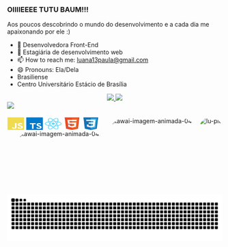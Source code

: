 ### OIIIIEEEE TUTU BAUM!!!
Aos poucos descobrindo o mundo do desenvolvimento e a cada dia me apaixonando por ele :)

- 🔭 Desenvolvedora Front-End
- 🌱 Estagiária de desenvolvimento web
- 📫 How to reach me: luana13paula@gmail.com
- 😄 Pronouns: Ela/Dela
- Brasiliense
- Centro Universitário Estácio de Brasília


<div align="center">
  <a href="https://github.com/Luana2002">
  <img height="150em" src="https://github-readme-stats.vercel.app/api?username=Luana2002&show_icons=true&theme=dark&include_all_commits=true&count_private=true"/>
  <img height="150em" src="https://github-readme-stats.vercel.app/api/top-langs/?username=Luana2002&layout=compact&langs_count=7&theme=dark"/>
</div>
 <div>
  <a href="https://www.linkedin.com/in/luana-rodrigues-1842ab1a4" target="_blank"><img src="https://img.shields.io/badge/-LinkedIn-%230077B5?style=for-the-badge&logo=linkedin&logoColor=white" target="_blank"></a>
 </div>
  
<div style="display: inline_block"><br>
  <img align="center" alt="lu-Js" height="30" width="40" src="https://raw.githubusercontent.com/devicons/devicon/master/icons/javascript/javascript-plain.svg">
  <img align="center" alt="lu-Ts" height="30" width="40" src="https://raw.githubusercontent.com/devicons/devicon/master/icons/typescript/typescript-plain.svg">
  <img align="center" alt="lu-React" height="30" width="40" src="https://raw.githubusercontent.com/devicons/devicon/master/icons/react/react-original.svg">
  <img align="center" alt="lu-HTML" height="30" width="40" src="https://raw.githubusercontent.com/devicons/devicon/master/icons/html5/html5-original.svg">
  <img align="center" alt="lu-CSS" height="30" width="40" src="https://raw.githubusercontent.com/devicons/devicon/master/icons/css3/css3-original.svg">
   <img align="right" alt="lu-pic" height="150" style="border-radius:50px;" src="https://picrew.me/shareImg/org/202208/229486_edBHHYZr.png?width=450&height=450">
  <a align="right" href="https://www.imagensanimadas.com/cat-kawaii-544.htm"><img align="right" src="https://www.icegif.com/wp-content/uploads/icegif-2013.gif?width=676&height=676" height="150" style="border-radius:50px" alt="kawai-imagem-animada-0420"/></a>
  <a align="right" href="https://www.imagensanimadas.com/cat-kawaii-544.htm"><img align="right" src="https://www.imagensanimadas.com/data/media/544/kawai-imagem-animada-0420.gif?width=676&height=676" height="150" style="border-radius:50px" alt="kawai-imagem-animada-0420"/></a>
  
  </div>    

![Snake animation](https://github.com/Luana2002/Luana2002/blob/output/github-contribution-grid-snake.svg)
